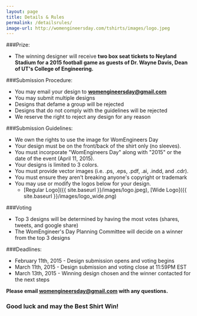 ```yaml
---
layout: page
title: Details & Rules
permalink: /detailsrules/
image-url: http://womengineersday.com/tshirts/images/logo.jpeg
---
```


###Prize:
- The winning designer will receive **two box seat tickets to Neyland Stadium for a 2015 football game as guests of Dr. Wayne Davis, Dean of UT's College of Engineering.**

###Submission Procedure:
- You may email your design to **womengineersday@gmail.com**    
- You may submit multiple designs
- Designs that defame a group will be rejected
- Designs that do not comply with the guidelines will be rejected    
- We reserve the right to reject any design for any reason    

###Submission Guidelines:
- We own the rights to use the image for WomEngineers Day     
- Your design must be on the front/back of the shirt only (no sleeves).
- You must incorporate "WomEngineers Day" along with "2015" or the date of the event (April 11, 2015).
- Your designs is limited to 3 colors.
- You must provide vector images (i.e. .ps, .eps, .pdf, .ai, .indd, and .cdr).
- You must ensure they aren't breaking anyone's copyright or trademark    
- You may use or modify the logos below for your design.
	- [Regular Logo]({{ site.baseurl }}/images/logo.jpeg), [Wide Logo]({{ site.baseurl }}/images/logo_wide.png)

###Voting 
- Top 3 designs will be determined by having the most votes (shares, tweets, and google share)    
- The WomEngineer's Day Planning Committee will decide on a winner from the top 3 designs    
 
###Deadlines: 
- February 11th, 2015 - Design submission opens and voting begins    
- March 11th, 2015 - Design submission and voting close at 11:59PM EST    
- March 13th, 2015 - Winning design chosen and the winner contacted for the next steps    
 
**Please email womengineersday@gmail.com with any questions.**

### Good luck and may the Best Shirt Win!  
